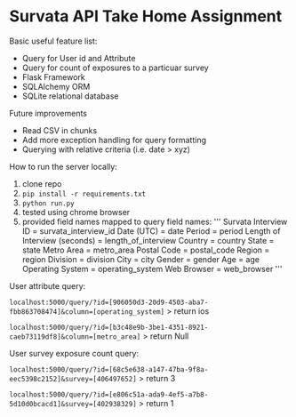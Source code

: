 # Survata API Take Home Assignment

Basic useful feature list:

 * Query for User id and Attribute
 * Query for count of exposures to a particuar survey
 * Flask Framework
 * SQLAlchemy ORM
 * SQLite relational database


Future improvements

 * Read CSV in chunks
 * Add more exception handling for query formatting
 * Querying with relative criteria (i.e. date > xyz)

How to run the server locally:

1. clone repo
2. `pip install -r requirements.txt`
3. `python run.py`
4. tested using chrome browser
5. provided field names mapped to query field names:
'''
	Survata Interview ID = survata_interview_id
    Date (UTC) = date
    Period = period
    Length of Interview (seconds) = length_of_interview
    Country = country
    State = state
    Metro Area = metro_area
    Postal Code = postal_code
    Region = region
    Division = division
    City = city
    Gender = gender
    Age = age
    Operating System = operating_system
    Web Browser = web_browser
'''

User attribute query:

`localhost:5000/query/?id=[906050d3-20d9-4503-aba7-fbb863708474]&column=[operating_system]`
	> return ios

`localhost:5000/query/?id=[b3c48e9b-3be1-4351-8921-caeb73119df8]&column=[metro_area]`
	> return Null

User survey exposure count query:

`localhost:5000/query/?id=[68c5e638-a147-47ba-9f8a-eec5398c2152]&survey=[406497652]`
	> return 3

`localhost:5000/query/?id=[e806c51a-ada9-4ef5-a7b8-5d10d0bcacd1]&survey=[402938329]`
	> return 1